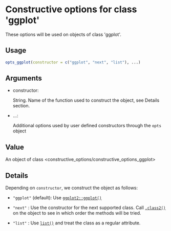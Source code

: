 # Constructive options for class 'ggplot'

These options will be used on objects of class 'ggplot'.

## Usage

``` r
opts_ggplot(constructor = c("ggplot", "next", "list"), ...)
```

## Arguments

- constructor:

  String. Name of the function used to construct the object, see Details
  section.

- ...:

  Additional options used by user defined constructors through the
  `opts` object

## Value

An object of class \<constructive_options/constructive_options_ggplot\>

## Details

Depending on `constructor`, we construct the object as follows:

- `"ggplot"` (default): Use
  [`ggplot2::ggplot()`](https://ggplot2.tidyverse.org/reference/ggplot.html)

- `"next"` : Use the constructor for the next supported class. Call
  [`.class2()`](https://rdrr.io/r/base/class.html) on the object to see
  in which order the methods will be tried.

- `"list"` : Use [`list()`](https://rdrr.io/r/base/list.html) and treat
  the class as a regular attribute.

